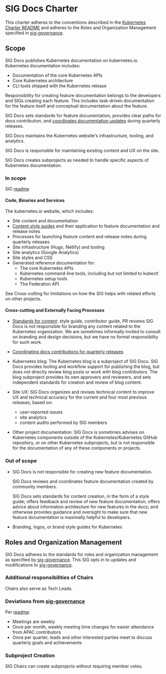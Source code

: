 # SIG Docs Charter

This charter adheres to the conventions described in the [Kubernetes Charter README] and adheres to the Roles and Organization Management specified in [sig-governance].

## Scope

SIG Docs publishes Kubernetes documentation on kubernetes.io. Kubernetes documentation includes:
  - Documentation of the core Kubernetes APIs
  - Core Kubernetes architecture 
  - CLI tools shipped with the Kubernetes release

Responsibility for creating feature documentation belongs to the developers and SIGs creating each feature. This includes task-driven documentation for the feature itself and conceptual documentation about the feature.

SIG Docs sets standards for feature documentation, provides clear paths for docs contribution, and [coordinates documentation updates][docs-release] during quarterly releases.

SIG Docs maintains the Kubernetes website's infrastructure, tooling, and analytics.

SIG Docs is responsible for maintaining existing content and UX on the site.

SIG Docs creates subprojects as needed to handle specific aspects of Kubernetes documentation.

### In scope

SIG [readme]

#### Code, Binaries and Services

The kubernetes.io website, which includes:
* Site content and documentation
* [Content style guides][standards] and their application to feature documentation and release notes
* Processes for launching feature content and release notes during quarterly releases
* Site infrastructure (Hugo, Netlify) and tooling
* Site analytics (Google Analytics)
* Site styles and CSS
* Generated reference documentation for:
    - The core Kubernetes APIs
    - Kubernetes command-line tools, including but not limited to kubectl
    - Kubernetes setup tools
    - The Federation API

See Cross-cutting for limitations on how the SIG helps with related efforts on other projects.

#### Cross-cutting and Externally Facing Processes

- [Standards for content][standards]: style guide, contributor guide, PR reviews
  SIG Docs is not responsible for branding any content related to the Kubernetes organization. We are sometimes informally invited to consult on branding and design decisions, but we have no formal responsibility for such work.
  
- [Coordinating docs contributions for quarterly releases][docs-release]

- Kubernetes blog:
  The Kubernetes blog is a subproject of SIG Docs. SIG Docs provides tooling and workflow support for publishing the blog, but does not directly review blog posts or work with blog contributors. The blog subproject provides its own approvers and reviewers, and sets independent standards for creation and review of blog content. 

- Site UX:
  SIG Docs organizes and revises technical content to improve UX and technical accuracy for the current and four most previous releases, based on:
  - user-reported issues
  - site analytics
  - content audits performed by SIG members

- Other project documentation:
  SIG Docs is sometimes advises on Kubernetes components outside of the Kubernetes/Kubernetes GitHub repository, or on other Kubernetes subprojects, but is not responsible for the documentation of any of these components or projects.

### Out of scope

- SIG Docs is not responsible for creating new feature documentation.

    SIG Docs reviews and coordinates feature documentation created by community members.
    
    SIG Docs sets standards for content creation, in the form of a style guide; offers feedback and review of new feature documentation; offers advice about information architecture for new features in the docs; and otherwise provides guidance and oversight to make sure that new feature documentation is maximally helpful to developers.
    
- Branding, logos, or brand style guides for Kubernetes 

## Roles and Organization Management

SIG Docs adheres to the standards for roles and organization management as specified by [sig-governance]. This SIG opts in to updates and modifications to [sig-governance].

### Additional responsibilities of Chairs

Chairs also serve as Tech Leads.

### Deviations from [sig-governance]

Per [readme]: 

- Meetings are weekly
- Once per month, weekly meeting time changes for easier attendance from APAC contributors
- Once per quarter, leads and other interested parties meet to discuss quarterly goals and achievements

### Subproject Creation

SIG Chairs can create subprojects without requiring member votes.



[sig-governance]: https://github.com/kubernetes/community/blob/master/committee-steering/governance/sig-governance.md
[readme]: https://github.com/kubernetes/community/tree/master/sig-docs
[Kubernetes Charter README]: https://github.com/kubernetes/community/blob/master/committee-steering/governance/README.md
[standards]: https://kubernetes.io/docs/contribute/
[docs-release]: https://github.com/kubernetes/sig-release/tree/master/release-team/role-handbooks/docs
